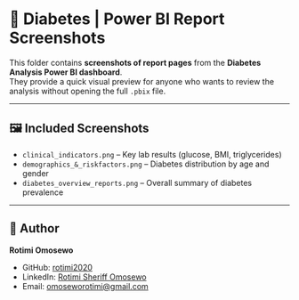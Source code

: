 # 📸 Diabetes | Power BI Report Screenshots  

This folder contains **screenshots of report pages** from the **Diabetes Analysis Power BI dashboard**.  
They provide a quick visual preview for anyone who wants to review the analysis without opening the full `.pbix` file.  

---

## 🖼️ Included Screenshots  

- `clinical_indicators.png` – Key lab results (glucose, BMI, triglycerides)  
- `demographics_&_riskfactors.png` – Diabetes distribution by age and gender  
- `diabetes_overview_reports.png` – Overall summary of diabetes prevalence  

---

## 👤 Author  

**Rotimi Omosewo**  
- GitHub: [rotimi2020](https://github.com/rotimi2020)  
- LinkedIn: [Rotimi Sheriff Omosewo](https://www.linkedin.com/in/rotimi-sheriff-omosewo-939a806b/)  
- Email: omoseworotimi@gmail.com  
